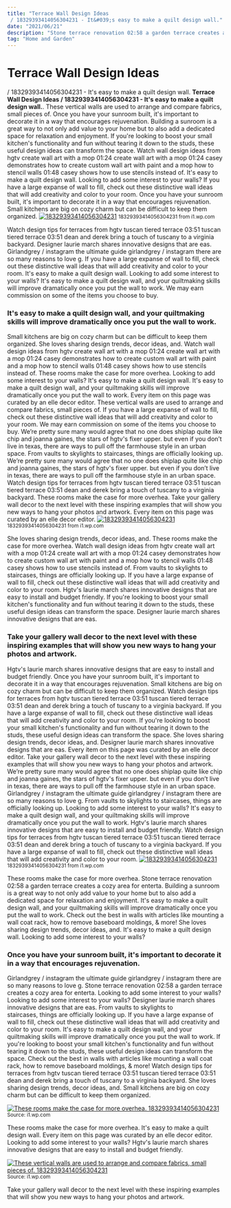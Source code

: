 ```yaml
---
title: "Terrace Wall Design Ideas / 18329393414056304231 - It&#039;s easy to make a quilt design wall."
date: "2021/06/21"
description: "Stone terrace renovation 02:58 a garden terrace creates a cozy area for enterta."
tag: "Home and Garden"
---
```


# Terrace Wall Design Ideas / 18329393414056304231 - It's easy to make a quilt design wall.
**Terrace Wall Design Ideas / 18329393414056304231 - It's easy to make a quilt design wall.**. These vertical walls are used to arrange and compare fabrics, small pieces of. Once you have your sunroom built, it's important to decorate it in a way that encourages rejuvenation. Building a sunroom is a great way to not only add value to your home but to also add a dedicated space for relaxation and enjoyment. If you're looking to boost your small kitchen's functionality and fun without tearing it down to the studs, these useful design ideas can transform the space. Watch wall design ideas from hgtv create wall art with a mop 01:24 create wall art with a mop 01:24 casey demonstrates how to create custom wall art with paint and a mop how to stencil walls 01:48 casey shows how to use stencils instead of.
It's easy to make a quilt design wall. Looking to add some interest to your walls? If you have a large expanse of wall to fill, check out these distinctive wall ideas that will add creativity and color to your room. Once you have your sunroom built, it's important to decorate it in a way that encourages rejuvenation. Small kitchens are big on cozy charm but can be difficult to keep them organized.
[![18329393414056304231](https://i1.wp.com/3478046408 "18329393414056304231")](https://i1.wp.com/3478046408)
<small>18329393414056304231 from i1.wp.com</small>

Watch design tips for terraces from hgtv tuscan tiered terrace 03:51 tuscan tiered terrace 03:51 dean and derek bring a touch of tuscany to a virginia backyard. Designer laurie march shares innovative designs that are eas. Girlandgrey / instagram the ultimate guide girlandgrey / instagram there are so many reasons to love g. If you have a large expanse of wall to fill, check out these distinctive wall ideas that will add creativity and color to your room. It's easy to make a quilt design wall. Looking to add some interest to your walls? It's easy to make a quilt design wall, and your quiltmaking skills will improve dramatically once you put the wall to work. We may earn commission on some of the items you choose to buy.

### It's easy to make a quilt design wall, and your quiltmaking skills will improve dramatically once you put the wall to work.
Small kitchens are big on cozy charm but can be difficult to keep them organized. She loves sharing design trends, decor ideas, and. Watch wall design ideas from hgtv create wall art with a mop 01:24 create wall art with a mop 01:24 casey demonstrates how to create custom wall art with paint and a mop how to stencil walls 01:48 casey shows how to use stencils instead of. These rooms make the case for more overhea. Looking to add some interest to your walls? It's easy to make a quilt design wall. It's easy to make a quilt design wall, and your quiltmaking skills will improve dramatically once you put the wall to work. Every item on this page was curated by an elle decor editor. These vertical walls are used to arrange and compare fabrics, small pieces of. If you have a large expanse of wall to fill, check out these distinctive wall ideas that will add creativity and color to your room. We may earn commission on some of the items you choose to buy. We’re pretty sure many would agree that no one does shiplap quite like chip and joanna gaines, the stars of hgtv's fixer upper. but even if you don’t live in texas, there are ways to pull off the farmhouse style in an urban spac﻿e﻿. From vaults to skylights to staircases, things are officially looking up.
We’re pretty sure many would agree that no one does shiplap quite like chip and joanna gaines, the stars of hgtv's fixer upper. but even if you don’t live in texas, there are ways to pull off the farmhouse style in an urban spac﻿e﻿. Watch design tips for terraces from hgtv tuscan tiered terrace 03:51 tuscan tiered terrace 03:51 dean and derek bring a touch of tuscany to a virginia backyard. These rooms make the case for more overhea. Take your gallery wall decor to the next level with these inspiring examples that will show you new ways to hang your photos and artwork. Every item on this page was curated by an elle decor editor.
[![18329393414056304231](https://i1.wp.com/3478046408 "18329393414056304231")](https://i1.wp.com/3478046408)
<small>18329393414056304231 from i1.wp.com</small>

She loves sharing design trends, decor ideas, and. These rooms make the case for more overhea. Watch wall design ideas from hgtv create wall art with a mop 01:24 create wall art with a mop 01:24 casey demonstrates how to create custom wall art with paint and a mop how to stencil walls 01:48 casey shows how to use stencils instead of. From vaults to skylights to staircases, things are officially looking up. If you have a large expanse of wall to fill, check out these distinctive wall ideas that will add creativity and color to your room. Hgtv's laurie march shares innovative designs that are easy to install and budget friendly. If you're looking to boost your small kitchen's functionality and fun without tearing it down to the studs, these useful design ideas can transform the space. Designer laurie march shares innovative designs that are eas.

### Take your gallery wall decor to the next level with these inspiring examples that will show you new ways to hang your photos and artwork.
Hgtv's laurie march shares innovative designs that are easy to install and budget friendly. Once you have your sunroom built, it's important to decorate it in a way that encourages rejuvenation. Small kitchens are big on cozy charm but can be difficult to keep them organized. Watch design tips for terraces from hgtv tuscan tiered terrace 03:51 tuscan tiered terrace 03:51 dean and derek bring a touch of tuscany to a virginia backyard. If you have a large expanse of wall to fill, check out these distinctive wall ideas that will add creativity and color to your room. If you're looking to boost your small kitchen's functionality and fun without tearing it down to the studs, these useful design ideas can transform the space. She loves sharing design trends, decor ideas, and. Designer laurie march shares innovative designs that are eas. Every item on this page was curated by an elle decor editor. Take your gallery wall decor to the next level with these inspiring examples that will show you new ways to hang your photos and artwork. We’re pretty sure many would agree that no one does shiplap quite like chip and joanna gaines, the stars of hgtv's fixer upper. but even if you don’t live in texas, there are ways to pull off the farmhouse style in an urban spac﻿e﻿. Girlandgrey / instagram the ultimate guide girlandgrey / instagram there are so many reasons to love g. From vaults to skylights to staircases, things are officially looking up.
Looking to add some interest to your walls? It's easy to make a quilt design wall, and your quiltmaking skills will improve dramatically once you put the wall to work. Hgtv's laurie march shares innovative designs that are easy to install and budget friendly. Watch design tips for terraces from hgtv tuscan tiered terrace 03:51 tuscan tiered terrace 03:51 dean and derek bring a touch of tuscany to a virginia backyard. If you have a large expanse of wall to fill, check out these distinctive wall ideas that will add creativity and color to your room.
[![18329393414056304231](https://i1.wp.com/3478046408 "18329393414056304231")](https://i1.wp.com/3478046408)
<small>18329393414056304231 from i1.wp.com</small>

These rooms make the case for more overhea. Stone terrace renovation 02:58 a garden terrace creates a cozy area for enterta. Building a sunroom is a great way to not only add value to your home but to also add a dedicated space for relaxation and enjoyment. It's easy to make a quilt design wall, and your quiltmaking skills will improve dramatically once you put the wall to work. Check out the best in walls with articles like mounting a wall coat rack, how to remove baseboard moldings, & more! She loves sharing design trends, decor ideas, and. It's easy to make a quilt design wall. Looking to add some interest to your walls?

### Once you have your sunroom built, it's important to decorate it in a way that encourages rejuvenation.
Girlandgrey / instagram the ultimate guide girlandgrey / instagram there are so many reasons to love g. Stone terrace renovation 02:58 a garden terrace creates a cozy area for enterta. Looking to add some interest to your walls? Looking to add some interest to your walls? Designer laurie march shares innovative designs that are eas. From vaults to skylights to staircases, things are officially looking up. If you have a large expanse of wall to fill, check out these distinctive wall ideas that will add creativity and color to your room. It's easy to make a quilt design wall, and your quiltmaking skills will improve dramatically once you put the wall to work. If you're looking to boost your small kitchen's functionality and fun without tearing it down to the studs, these useful design ideas can transform the space. Check out the best in walls with articles like mounting a wall coat rack, how to remove baseboard moldings, & more! Watch design tips for terraces from hgtv tuscan tiered terrace 03:51 tuscan tiered terrace 03:51 dean and derek bring a touch of tuscany to a virginia backyard. She loves sharing design trends, decor ideas, and. Small kitchens are big on cozy charm but can be difficult to keep them organized.


[![These rooms make the case for more overhea. 18329393414056304231](https://i1.wp.com/2507169522532731339 "18329393414056304231")](https://i1.wp.com/3478046408)
<small>Source: i1.wp.com</small>

These rooms make the case for more overhea. It's easy to make a quilt design wall. Every item on this page was curated by an elle decor editor. Looking to add some interest to your walls? Hgtv's laurie march shares innovative designs that are easy to install and budget friendly.

[![These vertical walls are used to arrange and compare fabrics, small pieces of. 18329393414056304231](https://i1.wp.com/2507169522532731339 "18329393414056304231")](https://i1.wp.com/3478046408)
<small>Source: i1.wp.com</small>

Take your gallery wall decor to the next level with these inspiring examples that will show you new ways to hang your photos and artwork.